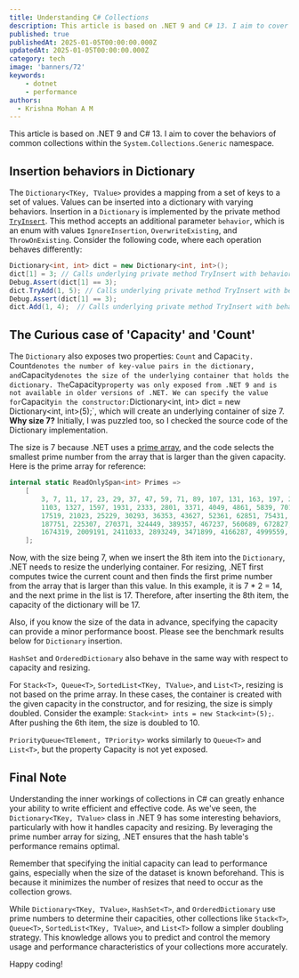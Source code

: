 ```yaml
---
title: Understanding C# Collections
description: This article is based on .NET 9 and C# 13. I aim to cover the behaviors of common collections within the `System.Collections.Generic` namespace.
published: true
publishedAt: 2025-01-05T00:00:00.000Z
updatedAt: 2025-01-05T00:00:00.000Z
category: tech
image: 'banners/72'
keywords: 
    - dotnet
    - performance    
authors:
  - Krishna Mohan A M
---
```


This article is based on .NET 9 and C# 13. I aim to cover the behaviors of common collections within the `System.Collections.Generic` namespace.

## Insertion behaviors in Dictionary

The `Dictionary<TKey, TValue>` provides a mapping from a set of keys to a set of values. Values can be inserted into a dictionary with varying behaviors. Insertion in a `Dictionary` is implemented by the private method [`TryInsert`](https://github.com/dotnet/runtime/blob/1d1bf92fcf43aa6981804dc53c5174445069c9e4/src/libraries/System.Private.CoreLib/src/System/Collections/Generic/Dictionary.cs#L507). This method accepts an additional parameter `behavior`, which is an enum with values `IgnoreInsertion`, `OverwriteExisting`, and `ThrowOnExisting`. Consider the following code, where each operation behaves differently:

```csharp
Dictionary<int, int> dict = new Dictionary<int, int>();
dict[1] = 3; // Calls underlying private method TryInsert with behavior OverwriteExisting
Debug.Assert(dict[1] == 3);
dict.TryAdd(1, 5); // Calls underlying private method TryInsert with behavior IgnoreInsertion
Debug.Assert(dict[1] == 3);
dict.Add(1, 4);  // Calls underlying private method TryInsert with behavior ThrowOnExisting
```

## The Curious case of 'Capacity' and 'Count'

The `Dictionary` also exposes two properties: `Count` and Capac`ity. `Count` denotes the number of key-value pairs in the dictionary, and `Capacity` denotes the size of the underlying container that holds the dictionary. The `Capacity` property was only exposed from .NET 9 and is not available in older versions of .NET. We can specify the value for `Capacity` in the constructor: `Dictionary<int, int> dict = new Dictionary<int, int>(5);`, which will create an underlying container of size 7. **Why size 7?** Initially, I was puzzled too, so I checked the source code of the Dictionary implementation.

The size is 7 because .NET uses a [prime array](https://github.com/dotnet/runtime/blob/main/src/libraries/System.Private.CoreLib/src/System/Collections/HashHelpers.cs#L31), and the code selects the smallest prime number from the array that is larger than the given capacity. Here is the prime array for reference:

```C#
internal static ReadOnlySpan<int> Primes =>
    [
        3, 7, 11, 17, 23, 29, 37, 47, 59, 71, 89, 107, 131, 163, 197, 239, 293, 353, 431, 521, 631, 761, 919,
        1103, 1327, 1597, 1931, 2333, 2801, 3371, 4049, 4861, 5839, 7013, 8419, 10103, 12143, 14591,
        17519, 21023, 25229, 30293, 36353, 43627, 52361, 62851, 75431, 90523, 108631, 130363, 156437,
        187751, 225307, 270371, 324449, 389357, 467237, 560689, 672827, 807403, 968897, 1162687, 1395263,
        1674319, 2009191, 2411033, 2893249, 3471899, 4166287, 4999559, 5999471, 7199369
    ];
```

Now, with the size being 7, when we insert the 8th item into the `Dictionary`, .NET needs to resize the underlying container. For resizing, .NET first computes twice the current count and then finds the first prime number from the array that is larger than this value. In this example, it is 7 * 2 = 14, and the next prime in the list is 17. Therefore, after inserting the 8th item, the capacity of the dictionary will be 17.

Also, if you know the size of the data in advance, specifying the capacity can provide a minor performance boost. Please see the benchmark results below for `Dictionary` insertion.

`HashSet` and `OrderedDictionary` also behave in the same way with respect to capacity and resizing.

For `Stack<T>`,` Queue<T>`, `SortedList<TKey, TValue>`, and `List<T>`, resizing is not based on the prime array. In these cases, the container is created with the given capacity in the constructor, and for resizing, the size is simply doubled. Consider the example: `Stack<int> ints = new Stack<int>(5);`. After pushing the 6th item, the size is doubled to 10.

`PriorityQueue<TElement, TPriority>` works similarly to `Queue<T>` and `List<T>`, but the property Capacity is not yet exposed.

## Final Note

Understanding the inner workings of collections in C# can greatly enhance your ability to write efficient and effective code. As we've seen, the `Dictionary<TKey, TValue>` class in .NET 9 has some interesting behaviors, particularly with how it handles capacity and resizing. By leveraging the prime number array for sizing, .NET ensures that the hash table's performance remains optimal.

Remember that specifying the initial capacity can lead to performance gains, especially when the size of the dataset is known beforehand. This is because it minimizes the number of resizes that need to occur as the collection grows.

While `Dictionary<TKey, TValue>`, `HashSet<T>`, and `OrderedDictionary` use prime numbers to determine their capacities, other collections like `Stack<T>`, `Queue<T>`, `SortedList<TKey, TValue>`, and `List<T>` follow a simpler doubling strategy. This knowledge allows you to predict and control the memory usage and performance characteristics of your collections more accurately.

Happy coding!